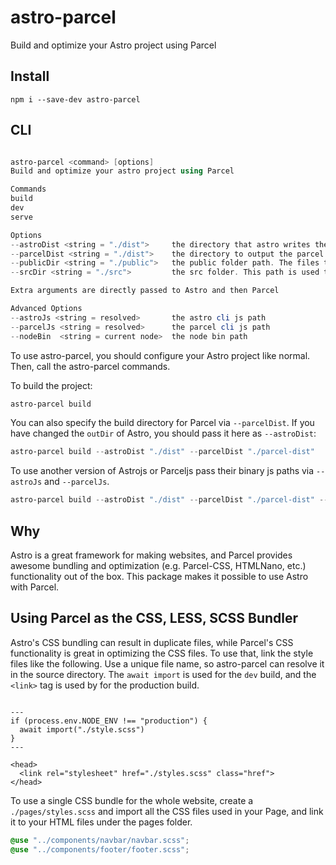 # astro-parcel

Build and optimize your Astro project using Parcel

## Install

```
npm i --save-dev astro-parcel
```

## CLI

```ps1

astro-parcel <command> [options]
Build and optimize your astro project using Parcel

Commands
build
dev
serve

Options
--astroDist <string = "./dist">     the directory that astro writes the build result to
--parcelDist <string = "./dist">    the directory to output the parcel result
--publicDir <string = "./public">   the public folder path. The files that are directly copied to parcelDist folder
--srcDir <string = "./src">         the src folder. This path is used to search for the files that are not present in astroDist folder

Extra arguments are directly passed to Astro and then Parcel

Advanced Options
--astroJs <string = resolved>       the astro cli js path
--parcelJs <string = resolved>      the parcel cli js path
--nodeBin  <string = current node>  the node bin path
```

To use astro-parcel, you should configure your Astro project like normal. Then, call the astro-parcel commands.

To build the project:

```ps1
astro-parcel build
```

You can also specify the build directory for Parcel via `--parcelDist`. If you have changed the `outDir` of Astro, you should pass it here as `--astroDist`:

```ps1
astro-parcel build --astroDist "./dist" --parcelDist "./parcel-dist"
```

To use another version of Astrojs or Parceljs pass their binary js paths via `--astroJs` and `--parcelJs`.

```ps1
astro-parcel build --astroDist "./dist" --parcelDist "./parcel-dist" --parcelJs "./node_modules/parcel/lib/bin.js" --astroJs "./node_modules/astro/dist/cli/index.js"
```

## Why

Astro is a great framework for making websites, and Parcel provides awesome bundling and optimization (e.g. Parcel-CSS, HTMLNano, etc.) functionality out of the box. This package makes it possible to use Astro with Parcel.

## Using Parcel as the CSS, LESS, SCSS Bundler

Astro's CSS bundling can result in duplicate files, while Parcel's CSS functionality is great in optimizing the CSS files. To use that, link the style files like the following. Use a unique file name, so astro-parcel can resolve it in the source directory. The `await import` is used for the `dev` build, and the `<link>` tag is used by for the production build.

```astro

---
if (process.env.NODE_ENV !== "production") {
  await import("./style.scss")
}
---

<head>
  <link rel="stylesheet" href="./styles.scss" class="href">
</head>

```

To use a single CSS bundle for the whole website, create a `./pages/styles.scss` and import all the CSS files used in your Page, and link it to your HTML files under the pages folder.

```scss
@use "../components/navbar/navbar.scss";
@use "../components/footer/footer.scss";
```
